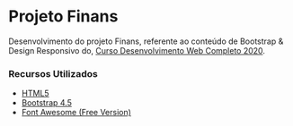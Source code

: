 # Projeto Finans

Desenvolvimento do projeto Finans, referente ao conteúdo de Bootstrap & Design Responsivo do,
[Curso Desenvolvimento Web Completo 2020](https://www.udemy.com/course/web-completo).



### Recursos Utilizados
- [HTML5](https://www.w3schools.com/html/)
- [Bootstrap 4.5](https://getbootstrap.com/)
- [Font Awesome (Free Version)](https://fontawesome.com/)
